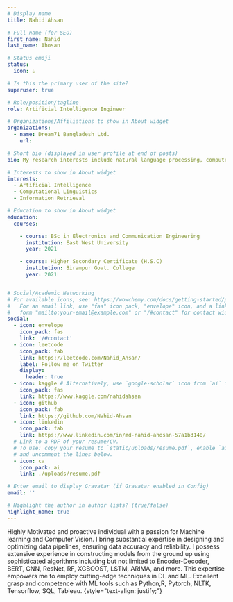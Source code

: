 ```yaml
---
# Display name
title: Nahid Ahsan

# Full name (for SEO)
first_name: Nahid
last_name: Ahosan

# Status emoji
status:
  icon: ☕️

# Is this the primary user of the site?
superuser: true

# Role/position/tagline
role: Artificial Intelligence Engineer

# Organizations/Affiliations to show in About widget
organizations:
  - name: Dream71 Bangladesh Ltd.
    url: 

# Short bio (displayed in user profile at end of posts)
bio: My research interests include natural language processing, computer vision and data science.

# Interests to show in About widget
interests:
  - Artificial Intelligence
  - Computational Linguistics
  - Information Retrieval

# Education to show in About widget
education:
  courses:

    - course: BSc in Electronics and Communication Engineering
      institution: East West University
      year: 2021

    - course: Higher Secondary Certificate (H.S.C)
      institution: Birampur Govt. College
      year: 2021


# Social/Academic Networking
# For available icons, see: https://wowchemy.com/docs/getting-started/page-builder/#icons
#   For an email link, use "fas" icon pack, "envelope" icon, and a link in the
#   form "mailto:your-email@example.com" or "/#contact" for contact widget.
social:
  - icon: envelope
    icon_pack: fas
    link: '/#contact'
  - icon: leetcode
    icon_pack: fab
    link: https://leetcode.com/Nahid_Ahsan/
    label: Follow me on Twitter
    display:
      header: true
  - icon: kaggle # Alternatively, use `google-scholar` icon from `ai` icon pack
    icon_pack: fas
    link: https://www.kaggle.com/nahidahsan
  - icon: github
    icon_pack: fab
    link: https://github.com/Nahid-Ahsan
  - icon: linkedin
    icon_pack: fab
    link: https://www.linkedin.com/in/md-nahid-ahosan-57a1b3140/
  # Link to a PDF of your resume/CV.
  # To use: copy your resume to `static/uploads/resume.pdf`, enable `ai` icons in `params.yaml`,
  # and uncomment the lines below.
  - icon: cv
    icon_pack: ai
    link: ./uploads/resume.pdf

# Enter email to display Gravatar (if Gravatar enabled in Config)
email: ''

# Highlight the author in author lists? (true/false)
highlight_name: true
---
```


Highly Motivated and proactive individual with a passion for Machine learning and Computer Vision. I
bring substantial expertise in designing and optimizing data pipelines, ensuring data accuracy and
reliability. I possess extensive experience in constructing models from the ground up using sophisticated
algorithms including but not limited to Encoder-Decoder, BERT, CNN, ResNet, RF, XGBOOST, LSTM,
ARIMA, and more. This expertise empowers me to employ cutting-edge techniques in DL and ML. Excellent
grasp and competence with ML tools such as Python,R, Pytorch, NLTK, Tensorflow, SQL, Tableau.
{style="text-align: justify;"}
